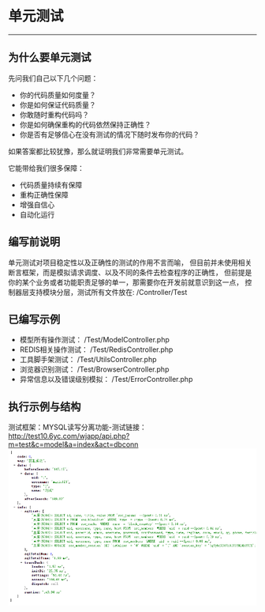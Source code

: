 # 单元测试
---

## 为什么要单元测试

先问我们自己以下几个问题：

- 你的代码质量如何度量？
- 你是如何保证代码质量？
- 你敢随时重构代码吗？
- 你是如何确保重构的代码依然保持正确性？
- 你是否有足够信心在没有测试的情况下随时发布你的代码？

如果答案都比较犹豫，那么就证明我们非常需要单元测试。

它能带给我们很多保障：
- 代码质量持续有保障
- 重构正确性保障
- 增强自信心
- 自动化运行

## 编写前说明

单元测试对项目稳定性以及正确性的测试的作用不言而喻，
但目前并未使用相关断言框架，而是模拟请求调度、以及不同的条件去检查程序的正确性，
但前提是你的某个业务或者功能职责足够的单一，那需要你在开发前就意识到这一点，
控制器层支持模块分层，测试所有文件放在: /Controller/Test

## 已编写示例

- 模型所有操作测试： /Test/ModelController.php
- REDIS相关操作测试： /Test/RedisController.php
- 工具脚手架测试： /Test/UtilsController.php
- 浏览器识别测试： /Test/BrowserController.php
- 异常信息以及错误级别模拟： /Test/ErrorController.php

## 执行示例与结构

测试框架：MYSQL读写分离功能-测试链接：http://test10.6yc.com/wjapp/api.php?m=test&c=model&a=index&act=dbconn
![](../_images/test-db-conn.png)


